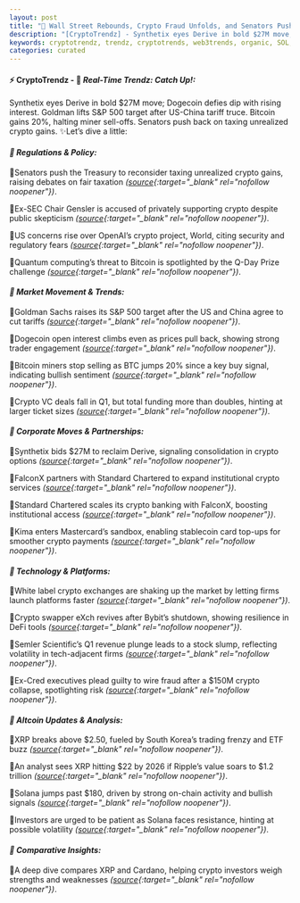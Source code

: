 ```yaml
---
layout: post
title: "🌇 Wall Street Rebounds, Crypto Fraud Unfolds, and Senators Push Back.Bitcoin News Comes Last"
description: "[CryptoTrendz] - Synthetix eyes Derive in bold $27M move; Dogecoin defies dip with rising interest. Goldman lifts S&P 500 target after US-China tariff truce. Bitcoin gains 20%, halting miner sell-offs. Senators push back on taxing unrealized crypto gains."
keywords: cryptotrendz, trendz, cryptotrends, web3trends, organic, SOL, stablecoin, revenue, Analyst, Crypto, China, quantum, Investors, Market, Korea, banking, Trading, XRP, BTC
categories: curated
---
```


#### ⚡ CryptoTrendz - 📌 *Real-Time Trendz: Catch Up!:*

Synthetix eyes Derive in bold $27M move; Dogecoin defies dip with rising interest. Goldman lifts S&P 500 target after US-China tariff truce. Bitcoin gains 20%, halting miner sell-offs. Senators push back on taxing unrealized crypto gains. ✨Let’s dive a little:


#### *🔖 Regulations & Policy:*  

🔹Senators push the Treasury to reconsider taxing unrealized crypto gains, raising debates on fair taxation *([source](https://s.avyag.com/pjmb){:target="_blank" rel="nofollow noopener"})*.  

🔹Ex-SEC Chair Gensler is accused of privately supporting crypto despite public skepticism *([source](https://s.avyag.com/d58x){:target="_blank" rel="nofollow noopener"})*.  

🔹US concerns rise over OpenAI’s crypto project, World, citing security and regulatory fears *([source](https://s.avyag.com/m537){:target="_blank" rel="nofollow noopener"})*.  

🔹Quantum computing’s threat to Bitcoin is spotlighted by the Q-Day Prize challenge *([source](https://s.avyag.com/q7jc){:target="_blank" rel="nofollow noopener"})*.  

#### *🔖 Market Movement & Trends:*  

🔹Goldman Sachs raises its S&P 500 target after the US and China agree to cut tariffs *([source](https://s.avyag.com/hqpn){:target="_blank" rel="nofollow noopener"})*.  

🔹Dogecoin open interest climbs even as prices pull back, showing strong trader engagement *([source](https://s.avyag.com/t1v4){:target="_blank" rel="nofollow noopener"})*.  

🔹Bitcoin miners stop selling as BTC jumps 20% since a key buy signal, indicating bullish sentiment *([source](https://s.avyag.com/vs0s){:target="_blank" rel="nofollow noopener"})*.  

🔹Crypto VC deals fall in Q1, but total funding more than doubles, hinting at larger ticket sizes *([source](https://s.avyag.com/avy1){:target="_blank" rel="nofollow noopener"})*.  

#### *🔖 Corporate Moves & Partnerships:*  

🔹Synthetix bids $27M to reclaim Derive, signaling consolidation in crypto options *([source](https://s.avyag.com/mh9o){:target="_blank" rel="nofollow noopener"})*.  

🔹FalconX partners with Standard Chartered to expand institutional crypto services *([source](https://s.avyag.com/cs6t){:target="_blank" rel="nofollow noopener"})*.  

🔹Standard Chartered scales its crypto banking with FalconX, boosting institutional access *([source](https://s.avyag.com/nqgx){:target="_blank" rel="nofollow noopener"})*.  

🔹Kima enters Mastercard’s sandbox, enabling stablecoin card top-ups for smoother crypto payments *([source](https://s.avyag.com/pcfd){:target="_blank" rel="nofollow noopener"})*.  

#### *🔖 Technology & Platforms:*  

🔹White label crypto exchanges are shaking up the market by letting firms launch platforms faster *([source](https://s.avyag.com/5asa){:target="_blank" rel="nofollow noopener"})*.  

🔹Crypto swapper eXch revives after Bybit’s shutdown, showing resilience in DeFi tools *([source](https://s.avyag.com/tb75){:target="_blank" rel="nofollow noopener"})*.  

🔹Semler Scientific’s Q1 revenue plunge leads to a stock slump, reflecting volatility in tech-adjacent firms *([source](https://s.avyag.com/1gvz){:target="_blank" rel="nofollow noopener"})*.  

🔹Ex-Cred executives plead guilty to wire fraud after a $150M crypto collapse, spotlighting risk *([source](https://s.avyag.com/e5hq){:target="_blank" rel="nofollow noopener"})*.  

#### *🔖 Altcoin Updates & Analysis:*  

🔹XRP breaks above $2.50, fueled by South Korea’s trading frenzy and ETF buzz *([source](https://s.avyag.com/zl6j){:target="_blank" rel="nofollow noopener"})*.  

🔹An analyst sees XRP hitting $22 by 2026 if Ripple’s value soars to $1.2 trillion *([source](https://s.avyag.com/39iw){:target="_blank" rel="nofollow noopener"})*.  

🔹Solana jumps past $180, driven by strong on-chain activity and bullish signals *([source](https://s.avyag.com/22ai){:target="_blank" rel="nofollow noopener"})*.  

🔹Investors are urged to be patient as Solana faces resistance, hinting at possible volatility *([source](https://s.avyag.com/ja5x){:target="_blank" rel="nofollow noopener"})*.  

#### *🔖 Comparative Insights:*  

🔹A deep dive compares XRP and Cardano, helping crypto investors weigh strengths and weaknesses *([source](https://s.avyag.com/nc90){:target="_blank" rel="nofollow noopener"})*.